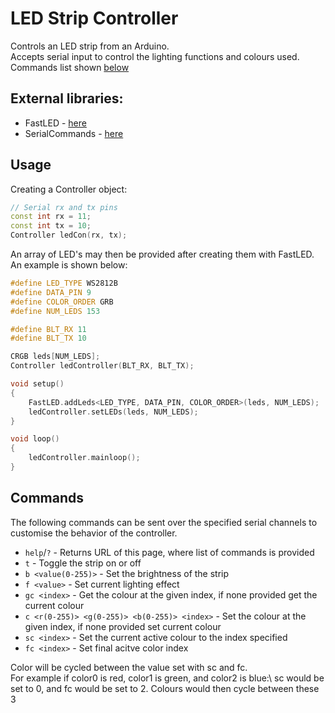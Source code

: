 # LED Strip Controller
Controls an LED strip from an Arduino.\
Accepts serial input to control the lighting functions and colours used.\
Commands list shown [below](#commands)

## External libraries:
- FastLED - [here](https://www.arduino.cc/reference/en/libraries/fastled/)
- SerialCommands - [here](https://www.arduino.cc/reference/en/libraries/serialcommands/)

## Usage
Creating a Controller object:
```C++
// Serial rx and tx pins
const int rx = 11;
const int tx = 10;
Controller ledCon(rx, tx);
```

An array of LED's may then be provided after creating them with FastLED.\
An example is shown below:
```C++
#define LED_TYPE WS2812B
#define DATA_PIN 9
#define COLOR_ORDER GRB
#define NUM_LEDS 153

#define BLT_RX 11
#define BLT_TX 10

CRGB leds[NUM_LEDS];
Controller ledController(BLT_RX, BLT_TX);

void setup()
{
    FastLED.addLeds<LED_TYPE, DATA_PIN, COLOR_ORDER>(leds, NUM_LEDS);
    ledController.setLEDs(leds, NUM_LEDS);
}

void loop()
{
    ledController.mainloop();
}
```

## Commands
The following commands can be sent over the specified serial channels to customise the behavior of the controller.

- `help`/`?` - Returns URL of this page, where list of commands is provided
- `t` - Toggle the strip on or off
- `b <value(0-255)>` - Set the brightness of the strip
- `f <value>` - Set current lighting effect
- `gc <index>` - Get the colour at the given index, if none provided get the current colour
- `c <r(0-255)> <g(0-255)> <b(0-255)> <index>` - Set the colour at the given index, if none provided set current colour
- `sc <index>` - Set the current active colour to the index specified
- `fc <index>` - Set final acitve color index

Color will be cycled between the value set with sc and fc.\
For example if color0 is red, color1 is green, and color2 is blue:\ 
sc would be set to 0, and fc would be set to 2. Colours would then cycle between these 3
